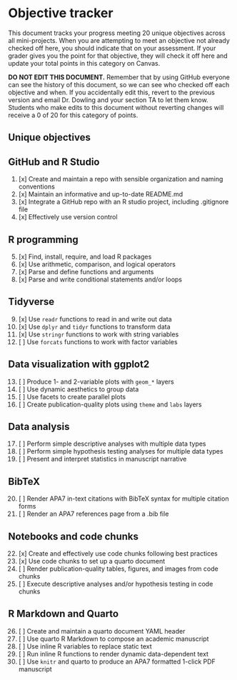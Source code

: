 # Objective tracker

This document tracks your progress meeting 20 unique objectives across all mini-projects. When you are attempting to meet an objective not already checked off here, you should indicate that on your assessment. If your grader gives you the point for that objective, they will check it off here and update your total points in this category on Canvas.

**DO NOT EDIT THIS DOCUMENT.** Remember that by using GitHub everyone can see the history of this document, so we can see who checked off each objective and when. If you accidentally edit this, revert to the previous version and email Dr. Dowling and your section TA to let them know. Students who make edits to this document without reverting changes will receive a 0 of 20 for this category of points.

## Unique objectives

## GitHub and R Studio

1.  [x] Create and maintain a repo with sensible organization and naming conventions
2.  [x] Maintain an informative and up-to-date README.md
3.  [x] Integrate a GitHub repo with an R studio project, including .gitignore file
4.  [x] Effectively use version control

## R programming

5.  [x] Find, install, require, and load R packages
6.  [x] Use arithmetic, comparison, and logical operators
7.  [x] Parse and define functions and arguments
8.  [x] Parse and write conditional statements and/or loops

## Tidyverse

9.  [x] Use `readr` functions to read in and write out data
10. [x] Use `dplyr` and `tidyr` functions to transform data
11. [x] Use `stringr` functions to work with string variables
12. [ ] Use `forcats` functions to work with factor variables

## Data visualization with ggplot2

13. [ ] Produce 1- and 2-variable plots with `geom_*` layers
14. [ ] Use dynamic aesthetics to group data
15. [ ] Use facets to create parallel plots
16. [ ] Create publication-quality plots using `theme` and `labs` layers

## Data analysis

17. [ ] Perform simple descriptive analyses with multiple data types
18. [ ] Perform simple hypothesis testing analyses for multiple data types
19. [ ] Present and interpret statistics in manuscript narrative

## BibTeX

20. [ ] Render APA7 in-text citations with BibTeX syntax for multiple citation forms
21. [ ] Render an APA7 references page from a .bib file

## Notebooks and code chunks

22. [x] Create and effectively use code chunks following best practices
23. [x] Use code chunks to set up a quarto document
24. [ ] Render publication-quality tables, figures, and images from code chunks
25. [ ] Execute descriptive analyses and/or hypothesis testing in code chunks

## R Markdown and Quarto

26. [ ] Create and maintain a quarto document YAML header
27. [ ] Use quarto R Markdown to compose an academic manuscript
28. [ ] Use inline R variables to replace static text
29. [ ] Run inline R functions to render dynamic data-dependent text
30. [ ] Use `knitr` and quarto to produce an APA7 formatted 1-click PDF manuscript
